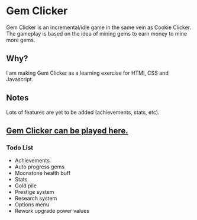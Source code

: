# Gem Clicker
Gem Clicker is an incremental/idle game in the same vein as Cookie Clicker. The gameplay is based on the idea of mining gems to earn money to mine more gems.

## Why?
I am making Gem Clicker as a learning exercise for HTMl, CSS and Javascript.

## Notes
Lots of features are yet to be added (achievements, stats, etc).

## [Gem Clicker can be played here.](https://darkmattervendetta.github.io/GemClicker/clicker.html)

### Todo List
* Achievements  
* Auto progress gems  
* Moonstone health buff  
* Stats  
* Gold pile  
* Prestige system  
* Research system  
* Options menu  
* Rework upgrade power values  
